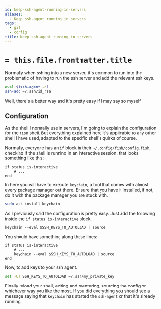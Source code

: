 ```yaml
---
id: keep-ssh-agent-running-in-servers
aliases:
  - Keep ssh-agent running in servers
tags:
  - git
  - config
title: Keep ssh-agent running in servers
---
```

# `= this.file.frontmatter.title`

Normally when sshing into a new server, it's common to run into the problematic
of having to run the ssh server and add the relevant ssh keys.

```sh
eval $(ssh-agent -c)
ssh-add ~/.ssh/id_rsa
```

Well, there's a better way and it's pretty easy if I may say so myself.

## Configuration

As the shell I normally use in servers, I'm going to explain the
configuration for the `fish` shell. But everything explained here
it's applicable to any other shell I have used, adapted to the
specific shell's quirks of course. 

Normally, everyone has an `if` block in their `~/.config/fish/config.fish`,
checking if the shell is running in an interactive session, that looks something
like this:

```fish
if status is-interactive
	# ...
end
```

In here you will have to execute  `keychain`, a tool that comes with almost
every package manager out there. Ensure that you have it installed, if not,
do it with the package manager you are stuck with.

```sh
sudo apt install keychain
```

As I previously said the configuration is pretty easy. Just add
the following inside the `if status is-interactive` block.

```fish
keychain --eval $SSH_KEYS_TO_AUTOLOAD | source
```

You should have something along these lines:

```fish
if status is-interactive
	# ...
	keychain --eval $SSH_KEYS_TO_AUTOLOAD | source
end
```

Now, to add keys to your ssh agent.

```sh
set -Ua SSH_KEYS_TO_AUTOLOAD ~/.ssh/my_private_key
```

Finally reload your shell, exiting and reentering, sourcing the config or
whichever way you like the most. If you did everything you should
see a message saying that `keychain` has started the `ssh-agent` or that
it's already running.